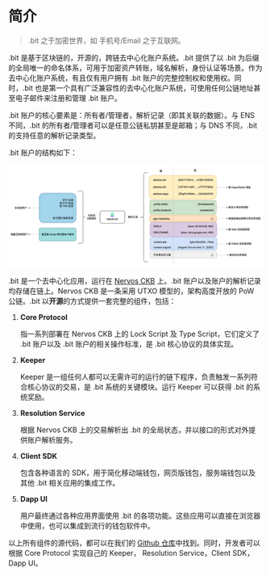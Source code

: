 # 简介

> .bit 之于加密世界，如 手机号/Email 之于互联网。

.bit 是基于区块链的，开源的，跨链去中心化账户系统。.bit 提供了以 .bit 为后缀的全局唯一的命名体系，可用于加密资产转账，域名解析，身份认证等场景。作为去中心化账户系统，有且仅有用户拥有 .bit 账户的完整控制权和使用权。同时，.bit 也是第一个具有广泛兼容性的去中心化账户系统，可使用任何公链地址甚至电子邮件来注册和管理 .bit 账户。

.bit 账户的核心要素是：所有者/管理者，解析记录（即其关联的数据）。与 ENS 不同，.bit 的所有者/管理者可以是任意公链私钥甚至是邮箱；与 DNS 不同，.bit 的支持任意的解析记录类型。

.bit 账户的结构如下：

<img src="./image-20210620235300201.png" alt=".bit 账户结构" />

.bit 是一个去中心化应用，运行在 [Nervos CKB](https://www.nervos.org/) 上。.bit 账户以及账户的解析记录均存储在链上。Nervos CKB 是一条采用 UTXO 模型的，架构高度开放的 PoW 公链。.bit 以**开源**的方式提供一套完整的组件，包括：

1. **Core Protocol**

   指一系列部署在 Nervos CKB 上的 Lock Script 及 Type Script，它们定义了 .bit 账户以及 .bit 账户的相关操作标准，是 .bit 核心协议的具体实现。

2. **Keeper**

   Keeper 是一组任何人都可以无需许可的运行的链下程序，负责触发一系列符合核心协议的交易，是 .bit 系统的关键模块。运行 Keeper 可以获得 .bit 的系统奖励。

3. **Resolution Service**

   根据 Nervos CKB 上的交易解析出 .bit 的全局状态，并以接口的形式对外提供账户解析服务。

4. **Client SDK**

   包含各种语言的 SDK，用于简化移动端钱包，网页版钱包，服务端钱包以及其他 .bit 相关应用的集成工作。

5. **Dapp UI**

   用户最终通过各种应用界面使用 .bit 的各项功能。这些应用可以直接在浏览器中使用，也可以集成到流行的钱包软件中。

以上所有组件的源代码，都可以在我们的 [Github 仓库](https://github.com/DeAccountSystems)中找到。同时，开发者可以根据 Core Protocol 实现自己的 Keeper， Resolution Service，Client SDK，Dapp UI。

